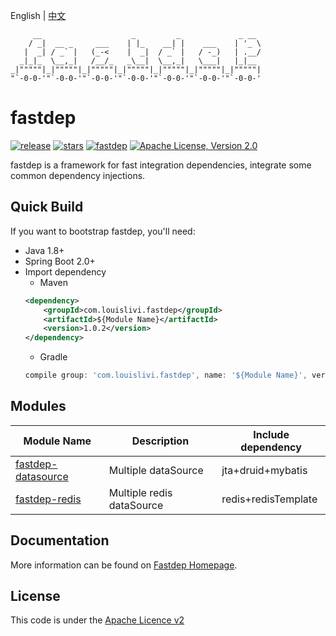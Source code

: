 English | [中文](./README.md)
```
     __                    _         _             _ __  
    / _|  __ _     ___    | |_    __| |    ___    | '_ \ 
   |  _| / _` |   (_-<    |  _|  / _` |   / -_)   | .__/ 
  _|_|_  \__,_|   /__/_   _\__|  \__,_|   \___|   |_|__  
_|"""""|_|"""""|_|"""""|_|"""""|_|"""""|_|"""""|_|"""""| 
"`-0-0-'"`-0-0-'"`-0-0-'"`-0-0-'"`-0-0-'"`-0-0-'"`-0-0-' 
```
fastdep
============
[![release](https://img.shields.io/github/release/louislivi/fastdep.svg?style=popout-square)](https://github.com/louislivi/fastdep/releases)
[![stars](https://img.shields.io/github/stars/louislivi/fastdep.svg?style=popout-square)](https://github.com/louislivi/fastdep/stargazers)
[![fastdep](https://img.shields.io/badge/fastdep-%F0%9F%92%97-pink.svg?style=popout-square)](https://github.com/louislivi/fastdep)
[![Apache License, Version 2.0](https://img.shields.io/github/license/apache/maven.svg?label=License)][license]

fastdep is a framework for fast integration dependencies,
integrate some common dependency injections.

Quick Build
-------
If you want to bootstrap fastdep, you'll need:
- Java 1.8+
- Spring Boot 2.0+
- Import dependency
    - Maven
    ```xml
    <dependency>
        <groupId>com.louislivi.fastdep</groupId>
        <artifactId>${Module Name}</artifactId>
        <version>1.0.2</version>
    </dependency>
    ```
    - Gradle
    ```groovy
    compile group: 'com.louislivi.fastdep', name: '${Module Name}', version: '1.0.2'
    ```
  
Modules
-------
|  Module Name  |  Description  | Include dependency |
| ------------ | ------------- | ------------------ |
| [fastdep-datasource](https://fastdep.louislivi.com/#/module/fastdep-datasource)   | Multiple dataSource | jta+druid+mybatis |
| [fastdep-redis](https://fastdep.louislivi.com/#/module/fastdep-redis)   | Multiple redis dataSource  | redis+redisTemplate |

Documentation
-------------

More information can be found on [Fastdep Homepage][home].

License
-------
This code is under the [Apache Licence v2][license]


[home]: https://fastdep.louislivi.com/
[license]: https://www.apache.org/licenses/LICENSE-2.0
[releases]: https://github.com/louislivi/fastdep/releases
